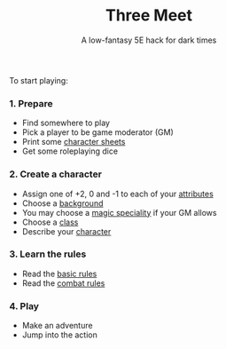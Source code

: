 <header>

# Three Meet

<p class="subheading">A low-fantasy 5E hack for dark times</p>

</header>

To start playing:

<section class="summaries">

<section class="summary">

### 1. Prepare

  + Find somewhere to play
  + Pick a player to be game moderator (GM)
  + Print some [character sheets](https://github.com/grislyeye/three-meet-char-sheet/releases/download/v0.1.0/three-meet-char-sheet-0.1.0.pdf)
  + Get some roleplaying dice

</section>

<section class="summary">

### 2. Create a character

  + Assign one of +2, 0 and -1 to each of your [attributes](pages/characters/attributes.md)
  + Choose a [background](pages/backgrounds/index.md)
  + You may choose a [magic speciality](pages/backgrounds/magic.md) if your GM allows
  + Choose a [class](pages/classes/index.md)
  + Describe your [character](pages/characters/describing.md)

</section>

<section class="summary">

### 3. Learn the rules

  + Read the [basic rules](pages/rules.md)
  + Read the [combat rules](pages/combat.md)

</section>

<section class="summary">

### 4. Play

  + Make an adventure
  + Jump into the action

</section>

</section>
